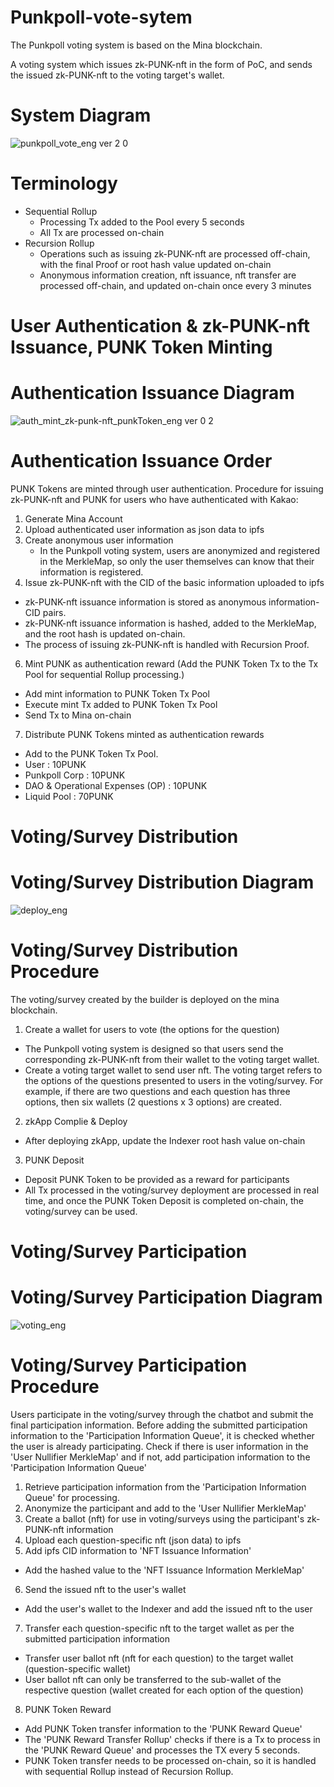 # Punkpoll-vote-sytem

The Punkpoll voting system is based on the Mina blockchain.

A voting system which issues zk-PUNK-nft in the form of PoC, and sends the issued zk-PUNK-nft to the voting target's wallet.
# System Diagram
![punkpoll_vote_eng ver 2 0](https://github.com/punkpoll/dev/assets/137742109/4970cba3-ac6c-4ce9-88e4-9bd895424f61)

# Terminology
* Sequential Rollup
  - Processing Tx added to the Pool every 5 seconds
  - All Tx are processed on-chain
* Recursion Rollup
  - Operations such as issuing zk-PUNK-nft are processed off-chain, with the final Proof or root hash value updated on-chain
  - Anonymous information creation, nft issuance, nft transfer are processed off-chain, and updated on-chain once every 3 minutes

# User Authentication & zk-PUNK-nft Issuance, PUNK Token Minting
# Authentication Issuance Diagram
![auth_mint_zk-punk-nft_punkToken_eng ver 0 2](https://github.com/punkpoll/dev/assets/137742109/a6185b4e-41d5-4d40-90fc-775189da3cfd)

# Authentication Issuance Order
PUNK Tokens are minted through user authentication.
Procedure for issuing zk-PUNK-nft and PUNK for users who have authenticated with Kakao:
1. Generate Mina Account
2. Upload authenticated user information as json data to ipfs
3. Create anonymous user information
   - In the Punkpoll voting system, users are anonymized and registered in the MerkleMap, so only the user themselves can know that their information is registered.
4. Issue zk-PUNK-nft with the CID of the basic information uploaded to ipfs
  - zk-PUNK-nft issuance information is stored as anonymous information-CID pairs.
  - zk-PUNK-nft issuance information is hashed, added to the MerkleMap, and the root hash is updated on-chain.
  - The process of issuing zk-PUNK-nft is handled with Recursion Proof.
6. Mint PUNK as authentication reward (Add the PUNK Token Tx to the Tx Pool for sequential Rollup processing.)
  - Add mint information to PUNK Token Tx Pool
  - Execute mint Tx added to PUNK Token Tx Pool
  - Send Tx to Mina on-chain
7. Distribute PUNK Tokens minted as authentication rewards
  - Add to the PUNK Token Tx Pool.
  - User : 10PUNK
  - Punkpoll Corp : 10PUNK
  - DAO & Operational Expenses (OP) : 10PUNK
  - Liquid Pool : 70PUNK

# Voting/Survey Distribution
# Voting/Survey Distribution Diagram
![deploy_eng](https://github.com/punkpoll/dev/assets/137742109/f355bb6b-0014-4b98-8600-396f9da4795a)

# Voting/Survey Distribution Procedure
The voting/survey created by the builder is deployed on the mina blockchain.
1. Create a wallet for users to vote (the options for the question)
  - The Punkpoll voting system is designed so that users send the corresponding zk-PUNK-nft from their wallet to the voting target wallet.
  - Create a voting target wallet to send user nft.
    The voting target refers to the options of the questions presented to users in the voting/survey.
    For example, if there are two questions and each question has three options, then six wallets (2 questions x 3 options) are created.
2. zkApp Complie & Deploy
  - After deploying zkApp, update the Indexer root hash value on-chain
3. PUNK Deposit
  - Deposit PUNK Token to be provided as a reward for participants
  - All Tx processed in the voting/survey deployment are processed in real time, and once the PUNK Token Deposit is completed on-chain, the voting/survey can be used.

# Voting/Survey Participation
# Voting/Survey Participation Diagram
![voting_eng](https://github.com/punkpoll/dev/assets/137742109/576fda38-84cc-4242-a8d7-427f4867e634)

# Voting/Survey Participation Procedure
Users participate in the voting/survey through the chatbot and submit the final participation information.
Before adding the submitted participation information to the 'Participation Information Queue', it is checked whether the user is already participating.
Check if there is user information in the 'User Nullifier MerkleMap' and if not, add participation information to the 'Participation Information Queue'
1. Retrieve participation information from the 'Participation Information Queue' for processing.
2. Anonymize the participant and add to the 'User Nullifier MerkleMap'
3. Create a ballot (nft) for use in voting/surveys using the participant's zk-PUNK-nft information
4. Upload each question-specific nft (json data) to ipfs
5. Add ipfs CID information to 'NFT Issuance Information'
  - Add the hashed value to the 'NFT Issuance Information MerkleMap'
6. Send the issued nft to the user's wallet
  - Add the user's wallet to the Indexer and add the issued nft to the user
7. Transfer each question-specific nft to the target wallet as per the submitted participation information
  - Transfer user ballot nft (nft for each question) to the target wallet (question-specific wallet)
  - User ballot nft can only be transferred to the sub-wallet of the respective question (wallet created for each option of the question)
8. PUNK Token Reward
  - Add PUNK Token transfer information to the 'PUNK Reward Queue'
  - The 'PUNK Reward Transfer Rollup' checks if there is a Tx to process in the 'PUNK Reward Queue' and processes the TX every 5 seconds.
  - PUNK Token transfer needs to be processed on-chain, so it is handled with sequential Rollup instead of Recursion Rollup.
